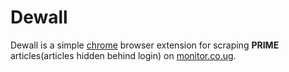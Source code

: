 # Dewall

Dewall is a simple [chrome](https://www.google.com/chrome/) browser extension for scraping **PRIME** articles(articles hidden behind login) on [monitor.co.ug](https://www.monitor.co.ug/).
